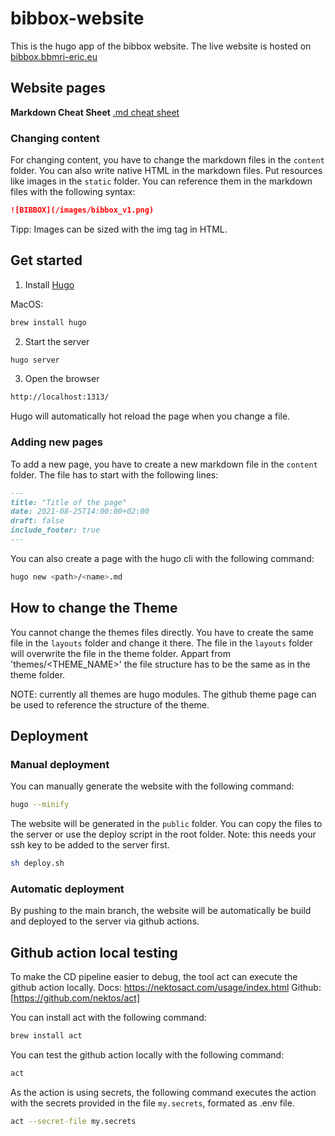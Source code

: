 # bibbox-website

This is the hugo app of the bibbox website.
The live website is hosted on [bibbox.bbmri-eric.eu](bibbox.bbmri-eric.eu/)

## Website pages

**Markdown Cheat Sheet**
[.md cheat sheet](https://www.markdownguide.org/cheat-sheet/)

### Changing content
For changing content, you have to change the markdown files in the `content` folder.
You can also write native HTML in the markdown files.
Put resources like images in the `static` folder. You can reference them in the markdown files with the following syntax:
```markdown
![BIBBOX](/images/bibbox_v1.png)
```

Tipp: Images can be sized with the img tag in HTML.

## Get started
1. Install [Hugo](https://gohugo.io/getting-started/installing/)

MacOS:
```bash
brew install hugo
```

2. Start the server
```bash
hugo server
```

3. Open the browser
```bash
http://localhost:1313/
```
Hugo will automatically hot reload the page when you change a file.

### Adding new pages
To add a new page, you have to create a new markdown file in the `content` folder. The file has to start with the following lines:
```markdown
---
title: "Title of the page"
date: 2021-08-25T14:00:00+02:00
draft: false
include_footer: true
---
```
You can also create a page with the hugo cli with the following command:
```bash
hugo new <path>/<name>.md
```

## How to change the Theme
You cannot change the themes files directly. You have to create the same file in the `layouts` folder and change it there. The file in the `layouts` folder will overwrite the file in the theme folder.
Appart from 'themes/<THEME_NAME>' the file structure has to be the same as in the theme folder.

NOTE: currently all themes are hugo modules. The github theme page can be used to reference the structure of the theme.

## Deployment

### Manual deployment
You can manually generate the website with the following command:
```bash
hugo --minify
```
The website will be generated in the `public` folder. You can copy the files to the server or use the deploy script in the root folder.
Note: this needs your ssh key to be added to the server first.

```bash
sh deploy.sh
```


### Automatic deployment
By pushing to the main branch, the website will be automatically be build and deployed to the server via github actions.

## Github action local testing
To make the CD pipeline easier to debug, the tool act can execute the github action locally.
Docs: https://nektosact.com/usage/index.html
Github: [https://github.com/nektos/act]

You can install act with the following command:

```bash
brew install act
```

You can test the github action locally with the following command:
```bash
act
```

As the action is using secrets, the following command executes the action with the secrets provided in the file `my.secrets`, formated as .env file.

```bash
act --secret-file my.secrets
```